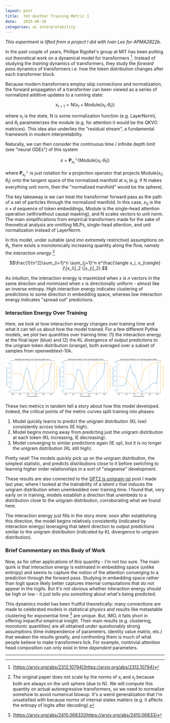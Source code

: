 ```yaml
---
layout: post
title:  Yet Another Training Metric 1
date:   2025-06-18
categories: ai interpretability
---
```


*This experiment is lifted from a project I did with Ivan Lee for APMA2822b.*

In the past couple of years, Phillipe Rigollet's group at MIT has been putting out theoretical work on a dynamical model for transformers [^1]. Instead of studying the *training* dynamics of transformers, they study the *forward pass* dynamics of transformers i.e. how the token distribution changes after each transformer block.

Because modern transformers employ skip connections and normalization, the forward propagation of a transformer can been viewed as a series of normalized additive updates to a running state:

$$x_{t+1} = \text{N}(x_t + \text{Module}(x_t; \theta_t))$$

where $x_t$ is the state, $\text{N}$ is some normalization function (e.g. LayerNorm), and $\theta_t$ parameterizes the module (e.g. for attention it would be the QKVO matrices). This idea also underlies the "residual stream", a fundamental framework in modern interpretability. 

Naturally, we can then consider the continuous time / infinite depth limit (see "neural ODEs") of this system

$$\dot{x} = \mathbf{P}_{x_t}^\perp(\text{Module}(x_t; \theta_t))$$

where $\mathbf{P}^\perp_{x_t}$ is just notation for a projection operator that projects $\text{Module}(x_t;\theta_t)$ onto the tangent space of the normalized manifold at $x_t$ (e.g. if $\text{N}$ makes everything unit norm, then the "normalized manifold" would be the sphere). 

The key takeaway is we can treat the transformer forward pass as the path of a set of particles through the normalized manifold. In this case, $x_0$ is the $n \times d$ sequence of token embeddings, $\text{Module}$ is the single-head attention operation (with/without causal masking), and $\text{N}$ scales vectors to unit norm.  The main simplifications from empirical transformers made for the sake of theoretical analysis are omitting MLPs, single-head attention, and unit normalization instead of LayerNorm.

In this model, under suitable (and imo extremely restrictive) assumptions on $\theta_t$, there exists a monotonically increasing quantity along the flow, namely the *interaction energy* [^2]

$$\frac{1}{n^2}\sum_{i=1}^n \sum_{j=1}^n e^\frac{\langle x_i, x_j\rangle}{\|x_i\|_2 \|x_j\|_2}.$$

As intuition, the interaction energy is maximized when $x$ is $n$ vectors in the same direction and minimized when $x$ is directionally uniform - almost like an inverse entropy. High interaction energy indicates clustering of predictions to some direction in embedding space, whereas low interaction energy indicates "spread out" predictions.

### Interaction Energy Over Training

Here, we look at how interaction energy changes over training time and what it can tell us about how the model trained. For a few different Pythia models, we plot two quantities over training time: (1) the interaction energy at the final layer (blue) and (2) the KL divergence of output predictions to the unigram token distribution (orange), both averaged over a subset of samples from openwebtext-10k.

![interaction_energy](/assets/yet_another_training_metric/distributional_metrics_combined.png)

These two metrics in tandem tell a story about how this model developed. Indeed, the critical points of the metric curves split training into phases:
1. Model quickly learns to predict the unigram distribution (KL low) consistently across tokens (IE high).
2. Model begins moving away from predicting just the unigram distribution at each token (KL increasing, IE decreasing).
3. Model converging to similar predictions again (IE up), but it is no longer the unigram distribution (KL still high).

Pretty neat! The models quickly pick up on the unigram distribution, the simplest statistic, and predicts distributions close to it before switching to learning higher order relationships in a sort of "stagewise" development.

These results are also connected to the [GPT2 is unigram-ist](/ai/interpretability/2024/06/01/gpt2-unigramist.html) post I made last year, where I looked at the trainability of a latent $x$ that induces the unigram distribution when unembedded over training time. I found that, very early on in training, models establish a direction that unembeds to a distribution close to the unigram distribution, corroborating what we found here.

The interaction energy just fills in the story more: soon after establishing this direction, the model begins relatively consistently (indicated by interaction energy) leveraging that latent direction to output predictions similar to the unigram distribution (indicated by KL divergence to unigram distribution). 

### Brief Commentary on this Body of Work

Now, as for other applications of this quantity - I'm not too sure. The main quirk is that interaction energy is estimated in embedding space (unlike entropy) and seems to capture the notion of the attention converging to a prediction through the forward pass. Studying in embedding space rather than logit space likely better captures internal computations that do not appear in the logits. But it's not obvious whether interaction energy *should* be high or low - it just tells you *something* about what's being predicted.

This dynamics model has been fruitful theoretically: many connections are made to celebrated models in statistical physics and results like metastable clustering for exponential time [^3] are unique. But, IMO, it falls short in offering impactful empirical insight. Their main results (e.g. clustering, monotonic quantities) are all obtained under questionably strong assumptions (time independence of parameters, identity value matrix, etc.) that weaken the results greatly, and confronting them is much of what people believe to make transformers tick. For example, nontrivial attention head composition can only exist in time *dependent* parameters.

--- 
[^1]: [https://arxiv.org/abs/2312.10794](https://arxiv.org/abs/2312.10794)

[^2]: The original paper does not scale by the norms of $x_i$ and $x_j$ because both are always on the unit sphere (due to $\text{N}$). We will compute this quantity on actual autoregressive transformers, so we need to normalize somehow to avoid numerical blowup. It's a weird generalization that I'm unsatisfied with because norms of internal states matters (e.g. it affects the entropy of logits after decoding).

[^3]: [https://arxiv.org/abs/2410.06833](https://arxiv.org/abs/2410.06833)

